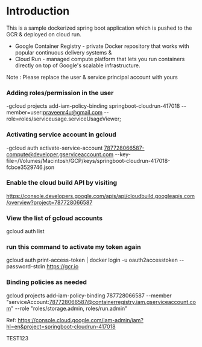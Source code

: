 # Introduction
This is a sample dockerized spring boot application which is pushed to the GCR & deployed on cloud run.
- Google Container Registry - private Docker repository that works with popular continuous delivery systems & 
- Cloud Run - managed compute platform that lets you run containers directly on top of Google's scalable infrastructure.

Note : Please replace the user & service principal account with yours

### Adding roles/permission in the user 
-gcloud projects add-iam-policy-binding springboot-cloudrun-417018 --member=user:praveenr4u@gmail.com --role=roles/serviceusage.serviceUsageViewer;

### Activating service account in gcloud
-gcloud auth activate-service-account 787728066587-compute@developer.gserviceaccount.com --key-file=/Volumes/Macintosh/GCP/keys/springboot-cloudrun-417018-fcbce3529746.json

### Enable the cloud build API by visiting
https://console.developers.google.com/apis/api/cloudbuild.googleapis.com/overview?project=787728066587

### View the list of gcloud accounts
gcloud auth list

### run this command to activate my token again
gcloud auth print-access-token | docker login -u oauth2accesstoken --password-stdin https://gcr.io

### Binding policies as needed
gcloud projects add-iam-policy-binding 787728066587 --member "serviceAccount:787728066587@containerregistry.iam.gserviceaccount.com" 
--role "roles/storage.admin, roles/run.admin"

Ref: https://console.cloud.google.com/iam-admin/iam?hl=en&project=springboot-cloudrun-417018

TEST123


